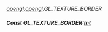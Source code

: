 _[opengl](../../modules/opengl/opengl-module.md):[opengl](../../modules/opengl/opengl-module.md).GL\_TEXTURE\_BORDER_
##### Const GL\_TEXTURE\_BORDER:[Int](../../modules/wonkey/wonkey-types-int.md)
